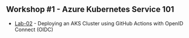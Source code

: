 ## Workshop #1 - Azure Kubernetes Service 101

 * [Lab-02](01_aks_deployment_lab.md) - Deploying an AKS Cluster using GitHub Actions with OpenID Connect (OIDC)
